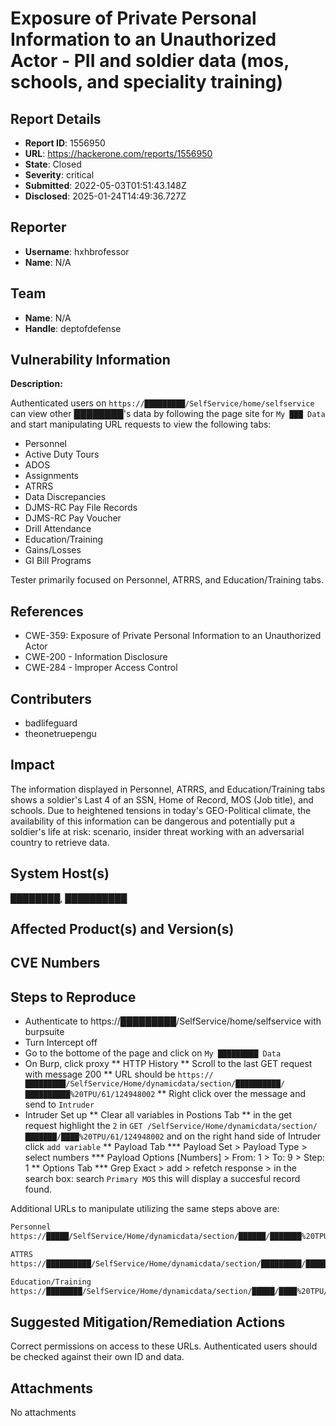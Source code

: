 # Exposure of Private Personal Information to an Unauthorized Actor - PII  and soldier data (mos, schools, and speciality training)

## Report Details
- **Report ID**: 1556950
- **URL**: https://hackerone.com/reports/1556950
- **State**: Closed
- **Severity**: critical
- **Submitted**: 2022-05-03T01:51:43.148Z
- **Disclosed**: 2025-01-24T14:49:36.727Z

## Reporter
- **Username**: hxhbrofessor
- **Name**: N/A

## Team
- **Name**: N/A
- **Handle**: deptofdefense

## Vulnerability Information
**Description:**

Authenticated users on `https://█████████/SelfService/home/selfservice` can view other ████████'s data by following the page site for `My ███ Data` and start manipulating URL requests to view the following tabs: 
* Personnel
* Active Duty Tours
* ADOS
* Assignments
* ATRRS
* Data Discrepancies
* DJMS-RC Pay File Records
* DJMS-RC Pay Voucher
* Drill Attendance
* Education/Training
* Gains/Losses
* GI Bill Programs

Tester primarily focused on Personnel, ATRRS, and Education/Training tabs. 

## References

* CWE-359: Exposure of Private Personal Information to an Unauthorized Actor
* CWE-200 - Information Disclosure
* CWE-284 - Improper Access Control

## Contributers

- badlifeguard
- theonetruepengu

## Impact

The information displayed in Personnel, ATRRS, and Education/Training tabs shows a soldier's Last 4 of an SSN, Home of Record, MOS (Job title), and schools. Due to heightened tensions in today's GEO-Political climate, the availability of this information can be dangerous and potentially put a soldier's life at risk: scenario, insider threat working with an adversarial country to retrieve data.

## System Host(s)
████████, ██████████

## Affected Product(s) and Version(s)


## CVE Numbers


## Steps to Reproduce
* Authenticate to https://█████████/SelfService/home/selfservice with burpsuite
* Turn Intercept off
* Go to the bottome of the page and click on `My █████████ Data`
* On Burp, click proxy
** HTTP History
** Scroll to the last GET request with message 200
** URL should be `https://█████████/SelfService/Home/dynamicdata/section/██████████/██████████%20TPU/61/124948002`
** Right click over the message and send to `Intruder`
* Intruder Set up
** Clear all variables in Postions Tab
** in the get request highlight the `2` in `GET /SelfService/Home/dynamicdata/section/███████/████%20TPU/61/124948002` and on the right hand side of Intruder click `add variable`
** Payload Tab 
*** Payload Set > Payload Type > select numbers
*** Payload Options [Numbers] > From: 1 > To: 9 > Step: 1
** Options Tab
*** Grep Exact > add > refetch response > in the search box: search `Primary MOS` this will display a succesful record found.

Additional URLs  to manipulate utilizing the same steps above are:

```bash
Personnel
https://█████/SelfService/Home/dynamicdata/section/██████/███████%20TPU/61/124948002

ATTRS
https://██████████/SelfService/Home/dynamicdata/section/█████████/█████████%20TPU/444/124948002

Education/Training
https://████████/SelfService/Home/dynamicdata/section/█████/████%20TPU/2001/124948002

```

## Suggested Mitigation/Remediation Actions
Correct permissions on access to these URLs. Authenticated users should be checked against their own ID and data.



## Attachments
No attachments
